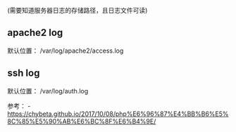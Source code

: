 (需要知道服务器日志的存储路径，且日志文件可读)

## apache2 log
默认位置：
	 /var/log/apache2/access.log

## ssh log
默认位置：
	/var/log/auth.log


参考：
	- https://chybeta.github.io/2017/10/08/php%E6%96%87%E4%BB%B6%E5%8C%85%E5%90%AB%E6%BC%8F%E6%B4%9E/